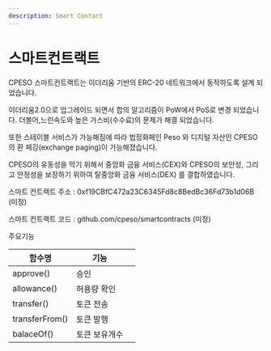 ```yaml
---
description: Smart Contact
---
```


# 스마트컨트랙트

CPESO 스마트컨트랙트는 이더리움 기반의 ERC-20 네트워크에서 동작하도록 설계 되었습니다.&#x20;

이더리움2.0으로 업그레이드 되면서 합의 알고리즘이 PoW에서 PoS로 변경 되었습니다. 더블어,느린속도와 높은 가스비(수수료)의 문제가 해결 되었습니다.&#x20;

또한 스테이블 서비스가 가능해짐에 따라 법정화페인 Peso 와 디지털 자산인 CPESO의 환 페깅(exchange paging)이 가능해졌습니다.

CPESO의 유동성을 막기 위해서 중앙화 금융 서비스(CEX)와 CPESO의 보안성, 그리고 안정성을 보장하기 위하여 탈중앙화 금융 서비스(DEX) 를 결합하였습니다.

스마트 컨트랙트 주소 : 0xf19CBfC472a23C6345Fd8c8BedBc36Fd73b1d06B (미정)

스마트 컨트랙트 코드 : github.com/cpeso/smartcontracts (미정)

주요기능

<table><thead><tr><th>함수명</th><th>기능</th><th data-hidden></th></tr></thead><tbody><tr><td>approve()</td><td>승인</td><td></td></tr><tr><td>allowance()</td><td>허용량 확인</td><td></td></tr><tr><td>transfer()</td><td>토큰 전송</td><td></td></tr><tr><td>transferFrom()</td><td>토큰 발행</td><td></td></tr><tr><td>balaceOf()</td><td>토큰 보유개수</td><td></td></tr></tbody></table>

